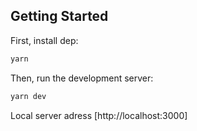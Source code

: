 ## Getting Started

First, install dep:

```bash
yarn
```

Then, run the development server:

```bash
yarn dev
```

Local server adress [http://localhost:3000]
